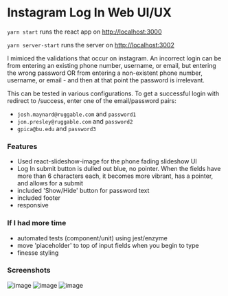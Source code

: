 # Instagram Log In Web UI/UX

`yarn start` runs the react app on [http://localhost:3000](http://localhost:3000)

`yarn server-start` runs the server on [http://localhost:3002](http://localhost:3002)

I mimiced the validations that occur on instagram. An incorrect login can be from entering an existing phone number, username, or email, but entering the wrong password OR from entering a non-existent phone number, username, or email - and then at that point the password is irrelevant.

This can be tested in various configurations. To get a successful login with redirect to /success, enter one of the email/password pairs:
- `josh.maynard@ruggable.com` and `password1`
- `jon.presley@ruggable.com` and `password2`
- `gpica@bu.edu` and `password3`

### Features
- Used react-slideshow-image for the phone fading slideshow UI
- Log In submit button is dulled out blue, no pointer. When the fields have more than 6 characters each, it becomes more vibrant, has a pointer, and allows for a submit
- included 'Show/Hide' button for password text
- included footer
- responsive


### If I had more time
- automated tests (component/unit) using jest/enzyme
- move 'placeholder' to top of input fields when you begin to type
- finesse styling

### Screenshots
![image](https://user-images.githubusercontent.com/40278754/153137997-ba11c37e-cb43-430b-8e75-5032177d851a.png)
![image](https://user-images.githubusercontent.com/40278754/153137676-97cd0591-1544-4be9-83f0-7b7165da570f.png)
![image](https://user-images.githubusercontent.com/40278754/153137768-4b1741af-6760-4d44-982c-6901c5d8f996.png)



